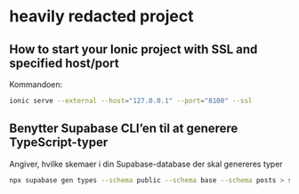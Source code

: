 # heavily redacted project

## How to start your Ionic project with SSL and specified host/port

Kommandoen:

```bash
ionic serve --external --host="127.0.0.1" --port="8100" --ssl
```

## Benytter Supabase CLI’en til at generere TypeScript-typer

Angiver, hvilke skemaer i din Supabase-database der skal genereres typer

```bash
npx supabase gen types --schema public --schema base --schema posts > supabase/functions/_shared/types/db.types.ts --project-id "..."

```
